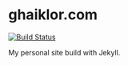 # ghaiklor.com

[![Build Status](https://travis-ci.org/ghaiklor/ghaiklor.com.svg?branch=gh-pages)](https://travis-ci.org/ghaiklor/ghaiklor.com)

My personal site build with Jekyll.
